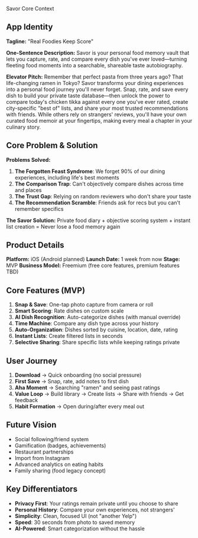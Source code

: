 Savor Core Context

## App Identity

**Tagline:** "Real Foodies Keep Score"

**One-Sentence Description:** 
Savor is your personal food memory vault that lets you capture, rate, and compare every dish you've ever loved—turning fleeting food moments into a searchable, shareable taste autobiography.

**Elevator Pitch:**
Remember that perfect pasta from three years ago? That life-changing ramen in Tokyo? Savor transforms your dining experiences into a personal food journey you'll never forget. Snap, rate, and save every dish to build your private taste database—then unlock the power to compare today's chicken tikka against every one you've ever rated, create city-specific "best of" lists, and share your most trusted recommendations with friends. While others rely on strangers' reviews, you'll have your own curated food memoir at your fingertips, making every meal a chapter in your culinary story.

## Core Problem & Solution

**Problems Solved:**
1. **The Forgotten Feast Syndrome**: We forget 90% of our dining experiences, including life's best moments
2. **The Comparison Trap**: Can't objectively compare dishes across time and places
3. **The Trust Gap**: Relying on random reviewers who don't share your taste
4. **The Recommendation Scramble**: Friends ask for recs but you can't remember specifics

**The Savor Solution:**
Private food diary + objective scoring system + instant list creation = Never lose a food memory again

## Product Details

**Platform:** iOS (Android planned)
**Launch Date:** 1 week from now
**Stage:** MVP
**Business Model:** Freemium (free core features, premium features TBD)

## Core Features (MVP)

1. **Snap & Save**: One-tap photo capture from camera or roll
2. **Smart Scoring**: Rate dishes on custom scale
3. **AI Dish Recognition**: Auto-categorize dishes (with manual override)
4. **Time Machine**: Compare any dish type across your history
5. **Auto-Organization**: Dishes sorted by cuisine, location, date, rating
6. **Instant Lists**: Create filtered lists in seconds
7. **Selective Sharing**: Share specific lists while keeping ratings private

## User Journey

1. **Download** → Quick onboarding (no social pressure)
2. **First Save** → Snap, rate, add notes to first dish
3. **Aha Moment** → Searching "ramen" and seeing past ratings
4. **Value Loop** → Build library → Create lists → Share with friends → Get feedback
5. **Habit Formation** → Open during/after every meal out

## Future Vision

- Social following/friend system
- Gamification (badges, achievements)
- Restaurant partnerships
- Import from Instagram
- Advanced analytics on eating habits
- Family sharing (food legacy concept)

## Key Differentiators

- **Privacy First**: Your ratings remain private until you choose to share
- **Personal History**: Compare your own experiences, not strangers'
- **Simplicity**: Clean, focused UI (not "another Yelp")
- **Speed**: 30 seconds from photo to saved memory
- **AI-Powered**: Smart categorization without the hassle